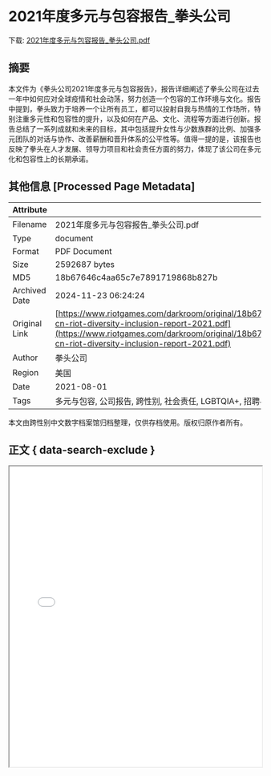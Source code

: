 # 2021年度多元与包容报告_拳头公司

<!-- tcd_download_link -->
下载: <a href="2021年度多元与包容报告_拳头公司.pdf" download>2021年度多元与包容报告_拳头公司.pdf</a>
<!-- tcd_download_link_end -->

## 摘要

<!-- tcd_abstract -->
本文件为《拳头公司2021年度多元与包容报告》，报告详细阐述了拳头公司在过去一年中如何应对全球疫情和社会动荡，努力创造一个包容的工作环境与文化。报告中提到，拳头致力于培养一个让所有员工，都可以投射自我与热情的工作场所，特别注重多元性和包容性的提升，以及如何在产品、文化、流程等方面进行创新。报告总结了一系列成就和未来的目标，其中包括提升女性与少数族群的比例、加强多元团队的对话与协作、改善薪酬和晋升体系的公平性等。值得一提的是，该报告也反映了拳头在人才发展、领导力项目和社会责任方面的努力，体现了该公司在多元化和包容性上的长期承诺。

<!-- tcd_abstract_end -->

## 其他信息 [Processed Page Metadata]

| Attribute       | Value                                  |
|-----------------|----------------------------------------|
| Filename        | 2021年度多元与包容报告_拳头公司.pdf                             |
| Type            | document                                 |
| Format          | PDF Document                               |
| Size            | 2592687 bytes                           |
| MD5             | 18b67646c4aa65c7e7891719868b827b                                  |
| Archived Date   | 2024-11-23 06:24:24                             |
| Original Link   | [https://www.riotgames.com/darkroom/original/18b67646c4aa65c7e7891719868b827b:d672b771d5ff9c81f9df3d1274062449/zh-cn-riot-diversity-inclusion-report-2021.pdf](https://www.riotgames.com/darkroom/original/18b67646c4aa65c7e7891719868b827b:d672b771d5ff9c81f9df3d1274062449/zh-cn-riot-diversity-inclusion-report-2021.pdf)                         |
| Author          | 拳头公司                               |
| Region          | 美国                               |
| Date            | 2021-08-01                                 |
| Tags            | 多元与包容, 公司报告, 跨性别, 社会责任,  LGBTQIA+, 招聘与晋升, 文化多样性, 游戏行业, 员工资源小组                                 |

本文由跨性别中文数字档案馆归档整理，仅供存档使用。版权归原作者所有。


## 正文 { data-search-exclude }

<!-- tcd_main_text -->
<iframe src="../2021年度多元与包容报告_拳头公司.pdf" width="100%" height="600px">
    <p>无法显示PDF，请下载查看。</p>
</iframe>
<!-- tcd_main_text_end -->

